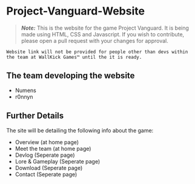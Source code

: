 # Project-Vanguard-Website
> **_Note:_** This is the website for the game Project Vanguard. It is being made using HTML, CSS and Javascript. 
If you wish to contribute, please open a pull request with your changes for approval. 
```
Website link will not be provided for people other than devs within the team at WallKick Games™ until the it is ready.
```

## The team developing the website
<ul>
  <li> Numens </li>
  <li> r0nnyn </li>
</ul>

## Further Details

The site will be detailing the following info about the game: 

<ul>
  <li> Overview (at home page) </li>
  <li> Meet the team (at home page) </li>
  <li> Devlog (Seperate page) </li>
  <li> Lore & Gameplay (Seperate page) </li>
  <li> Download (Seperate page)  </li>
  <li> Contact (Seperate page) </li>
</ul>
